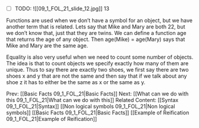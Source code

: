 ﻿- [ ] TODO:
![[09_1_FOL_21_slide_12.jpg]]
13


Functions are used when we don’t have a symbol for an object, but we have another term that is related.
Lets say that Mike and Mary are both 22, but we don’t know that, just that
they are twins. We can define a function age that returns the age of any object.
Then age(Mike) = age(Mary) says that Mike and Mary are the same age.

Equality is also very useful when we need to count some number of objects. The idea is that to count objects we specify exactly how many of them are unique. Thus to say there are exactly two shoes, we first say there are two shoes x and y that are not the same and then say that if we talk about any shoe z it has to either be the same as x or the same as y.



Prev: [[Basic Facts 09_1_FOL_21|Basic Facts]]
Next: [[What can we do with this 09_1_FOL_21|What can we do with this]]
Related Content:
[[Syntax 09_1_FOL_21|Syntax]]
[[Non logical symbols 09_1_FOL_21|Non logical symbols]]
[[Basic Facts 09_1_FOL_21|Basic Facts]]
[[Example of Reification 09_1_FOL_21|Example of Reification]]